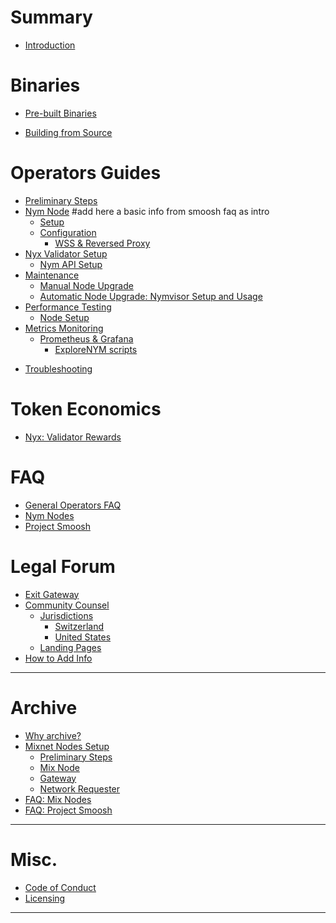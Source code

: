 #
# Summary

- [Introduction](introduction.md)

# Binaries

- [Pre-built Binaries](binaries/pre-built-binaries.md)
<!--    - [Binary Initialisation and Configuration](binaries/init-and-config.md) -->
- [Building from Source](binaries/building-nym.md)
<!-- - [Version Compatibility Table](binaries/version-compatiblity.md) -->

# Operators Guides

- [Preliminary Steps](nodes/preliminary-steps.md)
- [Nym Node](nodes/nym-node.md) #add here a basic info from smoosh faq as intro
  - [Setup](modes/setup.md)
  - [Configuration](nodes/configuration.md)
      - [WSS & Reversed Proxy](nodes/proxy-configuration.md)
- [Nyx Validator Setup](nodes/validator-setup.md)
  - [Nym API Setup](nodes/nym-api.md)
- [Maintenance](nodes/maintenance.md)
  - [Manual Node Upgrade](nodes/manual-upgrade.md)
  - [Automatic Node Upgrade: Nymvisor Setup and Usage](nodes/nymvisor-upgrade.md)
- [Performance Testing](testing/performance.md)
  - [Node Setup](testing/node-setup.md)
- [Metrics Monitoring](testing/templates.md)
  - [Prometheus & Grafana](testing/prometheus-grafana.md)
    - [ExploreNYM scripts](testing/explorenym-scripts.md)
<!--    - [Run in a Docker](testing/docker-monitor.md) -->
- [Troubleshooting](nodes/troubleshooting.md)


# Token Economics

<!-- - [Fair Mixnet](tokenomics/fair-mixnet.md) -->
<!--    - [Mixnet: Nym Node Rewards](tokenomics/mixnet-rewards.md) -->
- [Nyx: Validator Rewards](tokenomics/validator-rewards.md)

# FAQ

- [General Operators FAQ](faq/general-faq.md)
- [Nym Nodes](faq/nym-nodes-faq.md)
- [Project Smoosh](faq/smoosh-faq.md)

# Legal Forum

- [Exit Gateway](legal/exit-gateway.md)
- [Community Counsel](legal/community-counsel.md)
    - [Jurisdictions](legal/jurisdictions.md)
        - [Switzerland](legal/swiss.md)
        - [United States](legal/united-states.md)
    - [Landing Pages](legal/landing-pages.md)
- [How to Add Info](legal/add-content.md)

---
# Archive

- [Why archive?](archive/archive.md)
- [Mixnet Nodes Setup](archive/nodes/setup-guides.md)
    - [Preliminary Steps](archive/nodes/preliminary-steps.md)
    - [Mix Node](archive/nodes/mix-node-setup.md)
    - [Gateway](archive/nodes/gateway-setup.md)
    - [Network Requester](archive/nodes/network-requester-setup.md)
- [FAQ: Mix Nodes](archive/faq/mixnodes-faq.md)
- [FAQ: Project Smoosh](archive/faq/smoosh-faq.md)


---
# Misc.
- [Code of Conduct](coc.md)
- [Licensing](licensing.md)
---
